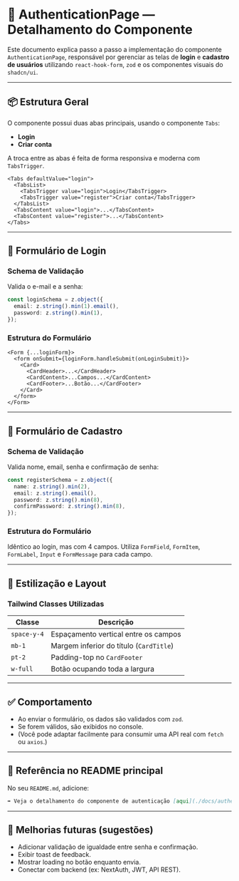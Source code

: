 
# 🧾 AuthenticationPage — Detalhamento do Componente

Este documento explica passo a passo a implementação do componente `AuthenticationPage`, responsável por gerenciar as telas de **login** e **cadastro de usuários** utilizando `react-hook-form`, `zod` e os componentes visuais do `shadcn/ui`.

---

## 📦 Estrutura Geral

O componente possui duas abas principais, usando o componente `Tabs`:

- **Login**
- **Criar conta**

A troca entre as abas é feita de forma responsiva e moderna com `TabsTrigger`.

```tsx
<Tabs defaultValue="login">
  <TabsList>
    <TabsTrigger value="login">Login</TabsTrigger>
    <TabsTrigger value="register">Criar conta</TabsTrigger>
  </TabsList>
  <TabsContent value="login">...</TabsContent>
  <TabsContent value="register">...</TabsContent>
</Tabs>
```

---

## 🔐 Formulário de Login

### Schema de Validação

Valida o e-mail e a senha:

```ts
const loginSchema = z.object({
  email: z.string().min(1).email(),
  password: z.string().min(1),
});
```

### Estrutura do Formulário

```tsx
<Form {...loginForm}>
  <form onSubmit={loginForm.handleSubmit(onLoginSubmit)}>
    <Card>
      <CardHeader>...</CardHeader>
      <CardContent>...Campos...</CardContent>
      <CardFooter>...Botão...</CardFooter>
    </Card>
  </form>
</Form>
```

---

## 📝 Formulário de Cadastro

### Schema de Validação

Valida nome, email, senha e confirmação de senha:

```ts
const registerSchema = z.object({
  name: z.string().min(2),
  email: z.string().email(),
  password: z.string().min(8),
  confirmPassword: z.string().min(8),
});
```

### Estrutura do Formulário

Idêntico ao login, mas com 4 campos. Utiliza `FormField`, `FormItem`, `FormLabel`, `Input` e `FormMessage` para cada campo.

---

## 💅 Estilização e Layout

### Tailwind Classes Utilizadas

| Classe         | Descrição                                  |
|----------------|---------------------------------------------|
| `space-y-4`    | Espaçamento vertical entre os campos       |
| `mb-1`         | Margem inferior do título (`CardTitle`)    |
| `pt-2`         | Padding-top no `CardFooter`                |
| `w-full`       | Botão ocupando toda a largura              |

---

## ✅ Comportamento

- Ao enviar o formulário, os dados são validados com `zod`.
- Se forem válidos, são exibidos no console.
- (Você pode adaptar facilmente para consumir uma API real com `fetch` ou `axios`.)

---

## 📎 Referência no README principal

No seu `README.md`, adicione:

```md
➡️ Veja o detalhamento do componente de autenticação [aqui](./docs/authentication-page.md).
```

---

## 🚀 Melhorias futuras (sugestões)

- Adicionar validação de igualdade entre senha e confirmação.
- Exibir toast de feedback.
- Mostrar loading no botão enquanto envia.
- Conectar com backend (ex: NextAuth, JWT, API REST).
